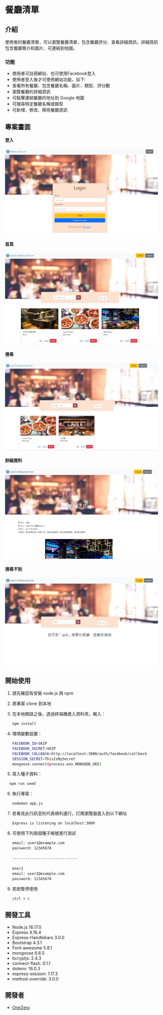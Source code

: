 # 餐廳清單


## 介紹

使用者的餐廳清單，可以瀏覽餐廳清單，包含餐廳評分、查看詳細資訊，詳細資訊包含餐廳簡介和圖片、可連結到地圖。

### 功能

- 使用者可註冊網站、也可使用Facebook登入
- 使用者登入後才可使用網站功能，如下:
- 查看所有餐廳、包含餐廳名稱、圖片、類型、評分數
- 瀏覽餐廳的詳細資訊
- 可點擊連結餐廳的地址到 Google 地圖
- 可搜尋特定餐廳名稱或類型
- 可新增、修改、移除餐廳資訊

## 專案畫面

#### 登入

![首頁](https://github.com/OneZerocococo/restaurant_list/blob/main/public/image/login.PNG)

#### 首頁

![首頁](https://github.com/OneZerocococo/restaurant_list/blob/main/public/image/index.JPG)

#### 搜尋

![搜尋](https://github.com/OneZerocococo/restaurant_list/blob/main/public/image/search.JPG)

#### 詳細資料

![詳細資料](https://github.com/OneZerocococo/restaurant_list/blob/main/public/image/show.JPG)

#### 搜尋不到

![搜尋不到](https://github.com/OneZerocococo/restaurant_list/blob/main/public/image/notfound.JPG)

## 開始使用

1. 請先確認有安裝 node.js 與 npm
2. 將專案 clone 到本地
3. 在本地開啟之後，透過終端機進入資料夾，輸入：

   ```bash
   npm install
   ```
4. 環境變數設置：

   ```bash
   FACEBOOK_ID=SKIP
   FACEBOOK_SECRET=SKIP
   FACEBOOK_CALLBACK=http://localhost:3000/auth/facebook/callback
   SESSION_SECRET=ThisIsMySecret
   mongoose.connect(process.env.MONGODB_URI)
   ```
5. 寫入種子資料：

 ```bash
   npm run seed
   ```

6. 執行專案：

   ```bash
   nodemon app.js
   ```

7. 若看見此行訊息則代表順利運行，打開瀏覽器進入到以下網址

   ```bash
   Express is listening on localhost:3000
   ```

8. 可使用下列兩個種子帳號進行測試
   
   ```bash
   email: user1@example.com
   password: 12345678

   ------------------------------

   User2
   email: user2@example.com
   password: 12345678
   ```

9. 若欲暫停使用

   ```bash
   ctrl + c
   ```

## 開發工具

- Node.js 16.17.0
- Express 4.16.4
- Express-Handlebars 3.0.0
- Bootstrap 4.3.1
- Font-awesome 5.8.1
- mongoose 6.6.5
- bcryptjs: 2.4.3
- connect-flash: 0.1.1
- dotenv: 16.0.3
- express-session: 1.17.3
- method-override: 3.0.0

## 開發者
- [OneZero](https://github.com/OneZerocococo)
